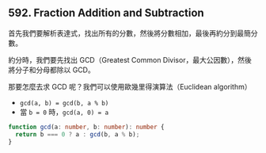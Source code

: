 ## 592. Fraction Addition and Subtraction

首先我們要解析表達式，找出所有的分數，然後將分數相加，最後再約分到最簡分數。

約分時，我們要先找出 GCD（Greatest Common Divisor，最大公因數），然後將分子和分母都除以 GCD。

那要怎麼去求 GCD 呢？我們可以使用歐幾里得演算法（Euclidean algorithm）

* `gcd(a, b) = gcd(b, a % b)`
* 當 `b = 0` 時，`gcd(a, 0) = a`

```ts
function gcd(a: number, b: number): number {
  return b === 0 ? a : gcd(b, a % b);
}
```

